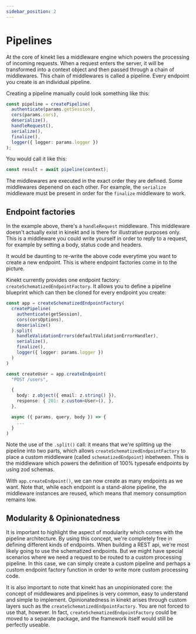 ```yaml
---
sidebar_position: 2
---
```


# Pipelines

At the core of kinekt lies a middleware engine which powers the processing of incoming requests. When a request enters the server, it will be transformed into a context object and then passed through a chain of middlewares. This chain of middlewares is called a pipeline. Every endpoint you create is an individual pipeline.

Creating a pipeline manually could look something like this:

```TypeScript
const pipeline = createPipeline(
  authenticate(params.getSession),
  cors(params.cors),
  deserialize(),
  handleRequest(),
  serialize(),
  finalize(),
  logger({ logger: params.logger })
);
```

You would call it like this:

```TypeScript
const result = await pipeline(context);
```

The middlewares are executed in the exact order they are defined. Some middlewares depenend on each other. For example, the `serialize` middleware must be present in order for the `finalize` middleware to work.

## Endpoint factories

In the example above, there's a `handleRequest` middleware. This middleware doesn't actually exist in kinekt and is there for illustrative purposes only. This is a middleware you could write yourself in order to reply to a request, for example by setting a body, status code and headers.

It would be daunting to re-write the above code everytime you want to create a new endpoint. This is where endpoint factories come in to the picture.

Kinekt currently provides one endpoint factory: `createSchematizedEndpointFactory`. It allows you to define a pipeline blueprint which can then be cloned for every endpoint you create:

```TypeScript
const app = createSchematizedEndpointFactory(
  createPipeline(
    authenticate(getSession),
    cors(corsOptions),
    deserialize()
  ).split(
    handleValidationErrors(defaultValidationErrorHandler),
    serialize(),
    finalize(),
    logger({ logger: params.logger })
  )
)

const createUser = app.createEndpoint(
  "POST /users",

  {
    body: z.object({ email: z.string() }),
    response: { 201: z.custom<User>(), },
  },

  async ({ params, query, body }) => {
    ...
  }
)
```

Note the use of the `.split()` call: it means that we're splitting up the pipeline into two parts, which allows `createSchematizedEndpointFactory` to place a custom middleware (called `schematizedEndpoint`) inbetween. This is the middleware which powers the definition of 100% typesafe endpoints by using zod schemas.

With `app.createEndpoint()`, we can now create as many endpoints as we want. Note that, while each endpoint is a stand-alone pipeline, the middleware instances are reused, which means that memory consumption remains low.

## Modularity & Opinionatedness

It is important to highlight the aspect of modularity which comes with the pipeline architecture. By using this concept, we're completely free in defining different kinds of endpoints. When building a REST api, we're most likely going to use the schematized endpoints. But we might have special scenarios where we need a request to be routed to a custom processing pipeline. In this case, we can simply create a custom pipeline and perhaps a custom endpoint factory function in order to write more custom processing code.

It is also important to note that kinekt has an unopinionated core: the concept of middlewares and pipelines is very common, easy to understand and simple to implement. Opinionatedness in kinekt arises through custom layers such as the `createSchematizedEndpointFactory`. You are not forced to use that, however. In fact, `createSchematizedEndpointFactory` could be moved to a separate package, and the framework itself would still be perfectly useable.
